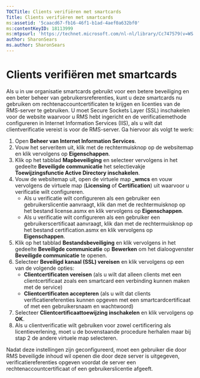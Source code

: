 ```yaml
---
TOCTitle: Clients verifiëren met smartcards
Title: Clients verifiëren met smartcards
ms:assetid: '5caacd67-fb16-46f1-b1ad-4aef0a632bf0'
ms:contentKeyID: 18113999
ms:mtpsurl: 'https://technet.microsoft.com/nl-nl/library/Cc747579(v=WS.10)'
author: SharonSears
ms.author: SharonSears
---
```


Clients verifiëren met smartcards
=================================

Als u in uw organisatie smartcards gebruikt voor een betere beveiliging en een beter beheer van gebruikersreferenties, kunt u deze smartcards nu gebruiken om rechtenaccountcertificaten te krijgen en licenties van de RMS-server te gebruiken. U moet Secure Sockets Layer (SSL) inschakelen voor de website waarvoor u RMS hebt ingericht en de verificatiemethode configureren in Internet Information Services (IIS), als u wilt dat clientverificatie vereist is voor de RMS-server. Ga hiervoor als volgt te werk:

1.  Open **Beheer van Internet Information Services**.
2.  Vouw het serveritem uit, klik met de rechtermuisknop op de websitemap en klik vervolgens op **Eigenschappen**.
3.  Klik op het tabblad **Mapbeveiliging** en selecteer vervolgens in het gedeelte **Beveiligde communicatie** het selectievakje **Toewijzingsfunctie Active Directory inschakelen**.
4.  Vouw de websitemap uit, open de virtuele map **\_wmcs** en vouw vervolgens de virtuele map (**Licensing** of **Certification**) uit waarvoor u verificatie wilt configureren.
    -   Als u verificatie wilt configureren als een gebruiker een gebruikerslicentie aanvraagt, klik dan met de rechtermuisknop op het bestand license.asmx en klik vervolgens op **Eigenschappen**.
    -   Als u verificatie wilt configureren als een gebruiker een gebruikerscertificaat aanvraagt, klik dan met de rechtermuisknop op het bestand certification.asmx en klik vervolgens op **Eigenschappen**.
5.  Klik op het tabblad **Bestandsbeveiliging** en klik vervolgens in het gedeelte **Beveiligde communicatie** op **Bewerken** om het dialoogvenster **Beveiligde communicatie** te openen.
6.  Selecteer **Beveiligd kanaal (SSL) vereisen** en klik vervolgens op een van de volgende opties:
    -   **Clientcertificaten vereisen** (als u wilt dat alleen clients met een clientcertificaat zoals een smartcard een verbinding kunnen maken met de service)
    -   **Clientcertificaten accepteren** (als u wilt dat clients verificatiereferenties kunnen opgeven met een smartcardcertificaat of met een gebruikersnaam en wachtwoord)
7.  Selecteer **Clientcertificaattoewijzing inschakelen** en klik vervolgens op **OK**.
8.  Als u clientverificatie wilt gebruiken voor zowel certificering als licentieverlening, moet u de bovenstaande procedure herhalen maar bij stap 2 de andere virtuele map selecteren.

Nadat deze instellingen zijn geconfigureerd, moet een gebruiker die door RMS beveiligde inhoud wil openen die door deze server is uitgegeven, verificatiereferenties opgeven voordat de server een rechtenaccountcertificaat of een gebruikerslicentie afgeeft.
